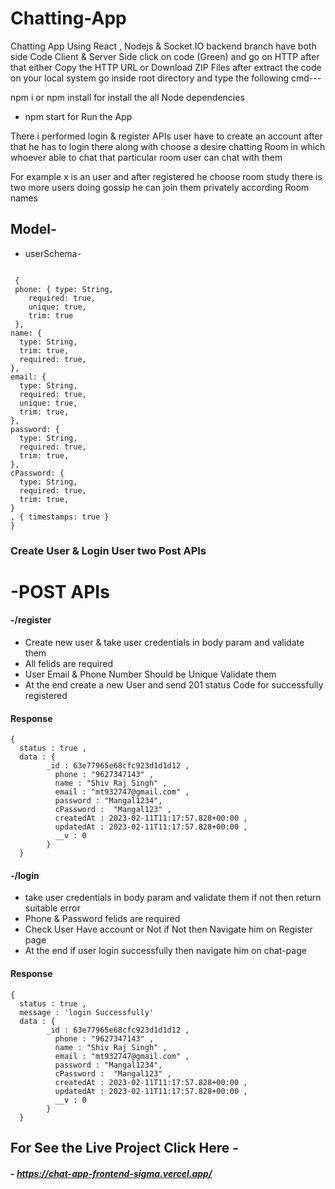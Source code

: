 # Chatting-App

Chatting App Using React , Nodejs & Socket.IO
backend branch have both side Code Client & Server Side click on code (Green) and go on HTTP after that either Copy the HTTP URL or Download ZIP Files
after extract the code on your local system go inside root directory and type the following cmd---

npm i or npm install for install the all Node dependencies

* npm start for Run the App

There i performed login & register APIs user have to create an account after that he has to login there along with choose a desire chatting Room in which whoever able to chat that particular room user can chat with them

For example x is an user and after registered he choose room study there is two more users doing gossip he can join them privately according Room names

## Model-
- userSchema-
```

 { 
 phone: { type: String,
    required: true,
    unique: true,
    trim: true
 },
name: {
  type: String,
  trim: true,
  required: true,
},
email: {
  type: String,
  required: true,
  unique: true,
  trim: true,
},
password: {
  type: String,
  required: true,
  trim: true,
},
cPassword: {
  type: String,
  required: true,
  trim: true,
}
, { timestamps: true } 
}

```

###  Create User & Login User two Post APIs


# -POST APIs
  #### -/register  
  - Create new user & take user credentials in body param and validate them 
  - All felids are required   
  - User Email & Phone Number Should be Unique Validate them 
  - At the end create a new User and send 201 status Code for successfully registered 

  ####  Response 
  ```
  {
    status : true ,
    data : {
          _id : 63e77965e68cfc923d1d1d12 , 
            phone : "9627347143" ,
            name : "Shiv Raj Singh" ,
            email : "mt932747@gmail.com" ,
            password : "Mangal1234",
            cPassword :  "Mangal123" ,
            createdAt : 2023-02-11T11:17:57.828+00:00 ,
            updatedAt : 2023-02-11T11:17:57.828+00:00 ,
            __v : 0
          }
    }

  ```

 #### -/login  

  - take user credentials in body param and validate them if not then return suitable error
  - Phone & Password felids are required   
  - Check User Have account or Not if Not then Navigate him on Register page
  - At the end if user login successfully then navigate him on chat-page

  ####  Response 
  ```
  {
    status : true ,
    message : 'login Successfully' 
    data : {
          _id : 63e77965e68cfc923d1d1d12 , 
            phone : "9627347143" ,
            name : "Shiv Raj Singh" ,
            email : "mt932747@gmail.com" ,
            password : "Mangal1234",
            cPassword :  "Mangal123" ,
            createdAt : 2023-02-11T11:17:57.828+00:00 ,
            updatedAt : 2023-02-11T11:17:57.828+00:00 ,
            __v : 0
          }
    }

  ```

## For See the Live Project Click Here -
##### - https://chat-app-frontend-sigma.vercel.app/
